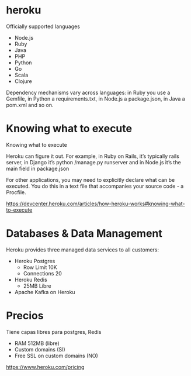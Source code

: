 # heroku 


Officially supported languages

-	Node.js
-	Ruby
-	Java
-	PHP
-	Python
-	Go
-	Scala
-	Clojure


Dependency mechanisms vary across languages: in Ruby you use a Gemfile, in Python a requirements.txt, in Node.js a package.json, in Java a pom.xml and so on.

# Knowing what to execute

Knowing what to execute

Heroku can figure it out. For example, in Ruby on Rails, it’s typically rails server, in Django it’s python <app>/manage.py runserver and in Node.js it’s the main field in package.json

For other applications, you may need to explicitly declare what can be executed. You do this in a text file that accompanies your source code - a Procfile.

https://devcenter.heroku.com/articles/how-heroku-works#knowing-what-to-execute


# Databases & Data Management

Heroku provides three managed data services to all customers:

- Heroku Postgres
  - Row Limit 10K
  - Connections 20
- Heroku Redis
  - 25MB Libre
- Apache Kafka on Heroku



# Precios

Tiene capas libres para postgres, Redis

- RAM 512MB (libre)
- Custom domains (SI)
- Free SSL on custom domains (NO)

https://www.heroku.com/pricing


